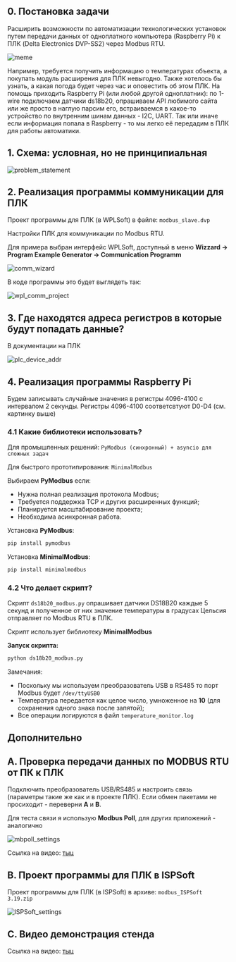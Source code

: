 ## 0. Постановка задачи

Расширить возможности по автоматизации технологических установок путем передачи данных от одноплатного компьютера (Raspberry Pi) к ПЛК (Delta Electronics DVP-SS2) через Modbus RTU.

![meme](meme.jpg)

Например, требуется получить информацию о температурах объекта, а покупать модуль расширения для ПЛК невыгодно. Также хотелось бы узнать, а какая погода будет через час и оповестить об этом ПЛК. На помощь приходить Raspberry Pi (или любой другой одноплатник): по 1-wire подключаем датчики ds18b20, опрашиваем API любимого сайта или же просто в наглую парсим его, встраиваемся в какое-то устройство по внутренним шинам данных - I2C, UART. Так или иначе если информация попала в Raspberry - то мы легко её передадим в ПЛК для работы автоматики.

## 1. Схема: условная, но не принципиальная

![problem_statement](modbus_dvp_scheme.jpg)

## 2. Реализация программы коммуникации для ПЛК

Проект программы для ПЛК (в WPLSoft) в файле: `modbus_slave.dvp`

Настройки ПЛК для коммуникации по Modbus RTU.

Для примера выбран интерфейс WPLSoft, доступный в меню **Wizzard -> Program Example Generator -> Communication Programm**

![comm_wizard](comm_wizard.png)

В коде программы это будет выглядеть так:

![wpl_comm_project](wpl_comm_project.png)

## 3. Где находятся адреса регистров в которые будут попадать данные?

В документации на ПЛК

![plc_device_addr](plc_device_addr.png)

## 4. Реализация программы Raspberry Pi

Будем записывать случайные значения в регистры 4096-4100 с интервалом 2 секунды. Регистры 4096-4100 соответсвтуют D0-D4 (см. картинку выше)

### 4.1 Какие библиотеки использовать? 

Для промышленных решений: `PyModbus (синхронный) + asyncio для сложных задач`

Для быстрого прототипирования: `MinimalModbus`

Выбираем **PyModbus** если:
 - Нужна полная реализация протокола Modbus;
 - Требуется поддержка TCP и других расширенных функций;
 - Планируется масштабирование проекта;
 - Необходима асинхронная работа.

Установка **PyModbus**:
```bash
pip install pymodbus
```

Установка **MinimalModbus**:
```bash
pip install minimalmodbus
```

### 4.2 Что делает скрипт?

Скрипт `ds18b20_modbus.py` опрашивает датчики DS18B20 каждые 5 секунд и полученное от них значение температуры в градусах Цельсия отправляет по Modbus RTU в ПЛК.


Скрипт использует библиотеку **MinimalModbus**

**Запуск скрипта:**

```bash
python ds18b20_modbus.py
```

Замечания:
 - Поскольку мы используем преобразователь USB в RS485 то порт Modbus будет `/dev/ttyUSB0`
 - Температура передается как целое число, умноженное на **10** (для сохранения одного знака после запятой);
 - Все операции логируются в файл `temperature_monitor.log`

## Дополнительно
## A. Проверка передачи данных по MODBUS RTU от ПК к ПЛК

Подключить преобразователь USB/RS485 и настроить связь (параметры такие же как и в проекте ПЛК). Если обмен пакетами не просиходит - переверни **A** и **B**.

Для теста связи я использую **Modbus Poll**, для других приложений - аналогично

![mbpoll_settings](mbpoll_settings.png)

Ссылка на видео: [тыц](https://youtu.be/NhkNWfFOJ8U)

## B. Проект программы для ПЛК в ISPSoft

Проект программы для ПЛК (в ISPSoft) в архиве: `modbus_ISPSoft 3.19.zip`

![ISPSoft_settings](ISPSoft_settings.png)

## C. Видео демонстрация стенда

Ссылка на видео: [тыц](https://youtu.be/NhkNWfFOJ8U)
